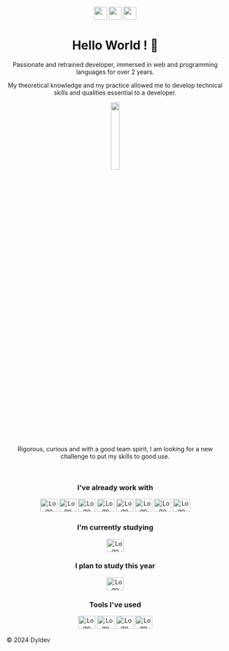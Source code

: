  <div align="center" style="display: inline_block"><br>
  <div align="center">
    <a href="https://www.linkedin.com/in/laurent-houssin-933107240/" target="_blank"> <img height="30" src="https://img.shields.io/badge/LinkedIn-%23333?style=for-the-badge&logo=linkedin&logoColor=white" target="_blank"></a>
    <a href = "mailto:dylhunt46@gmail.com"><img height="30" src="https://img.shields.io/badge/-Gmail-%23333?style=for-the-badge&logo=gmail&logoColor=white" target="_blank"></a>
    <a href = "https://dev.to/dylhunt46"><img height="30" src="https://img.shields.io/badge/-Dev.to-%23333?style=for-the-badge&logo=devdotto&logoColor=white" target="_blank"></a> 
  </div>
</div>
<h1 align="center"> Hello World ! 👋 </h1> 
<p align="center">Passionate and retrained developer, immersed in web and programming languages for over 2 years.</p>
<p align="center">My theoretical knowledge and my practice allowed me to develop technical skills and qualities essential to a developer.</p>
<div align="center">
<img src="https://media0.giphy.com/media/v1.Y2lkPTc5MGI3NjExY2YzMWZmYjExYjdjMTk2ZWI5YTNjZTM5ZDFiMDkyNGI2YWJhNTQ2MyZlcD12MV91c2VyX2Zhdm9yaXRlcyZjdD1n/b5wLrOXCjhfrGzxM5T/giphy.webp" width="20%" />
</div>

<p align="center">Rigorous, curious and with a good team spirit, I am looking for a new challenge to put my skills to good use.</p>
<div align="center">
  <div style="display: inline_block"><br>
  <h3 >I've already work with</h3>
    <img alt="Logo HTML" height="30" width="40" src="https://cdn.jsdelivr.net/gh/devicons/devicon/icons/html5/html5-original.svg" />
    <img alt="Logo CSS" height="30" width="40" src="https://cdn.jsdelivr.net/gh/devicons/devicon/icons/css3/css3-original.svg" />
    <img alt="Logo Js" height="30" width="40" src="https://cdn.jsdelivr.net/gh/devicons/devicon/icons/javascript/javascript-original.svg" />
    <img alt="Logo ReactJS" height="30" width="40" src="https://cdn.jsdelivr.net/gh/devicons/devicon/icons/react/react-original.svg" />
    <img alt="Logo NodeJS" height="30" width="40" src="https://cdn.jsdelivr.net/gh/devicons/devicon/icons/nodejs/nodejs-original.svg" />
    <img alt="Logo NodeJS" height="30" width="40" src="https://www.svgrepo.com/show/378440/nextjs-fill.svg" />
    <img alt="Logo NodeJS" height="30" width="40" src="https://www.svgrepo.com/show/303654/java-logo.svg" />
    <img alt="Logo NodeJS" height="30" width="40" src="https://tse2.mm.bing.net/th?id=OIP.zeQ4kZkfdqXn3xesbTc6_wHaFI&pid=Api&P=0&w=300&h=300" />
  </div>

  <h3>I'm currently studying</h3>  
    <img alt="Logo NodeJS" height="30" width="40" src="https://www.svgrepo.com/show/303208/php-1-logo.svg" />
 <h3>I plan to study this year</h3>  
    <img alt="Logo NodeJS" height="30" width="40" src="https://www.svgrepo.com/show/354478/typescript-icon.svg" />
    

  <h3>Tools I've used</h3>
    <img alt="Logo GitHub" height="30" width="40" src="https://www.svgrepo.com/show/374171/vscode.svg" />
    <img alt="Logo GitHub" height="30" width="40" src="https://cdn.jsdelivr.net/gh/devicons/devicon/icons/github/github-original.svg" />
    <img alt="Logo Git" height="30" width="40" src="https://cdn.jsdelivr.net/gh/devicons/devicon/icons/git/git-original.svg" />
    <img alt="Logo Notion" height="30" width="40" src="https://cdn.jsdelivr.net/gh/devicons/devicon/icons/notion/notion-original.svg" />
</div>
<div align="center" style="display: inline_block">
  
</div>


©️ 2024 Dyldev 

